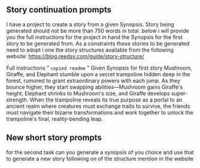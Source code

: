 ## Story continuation prompts

I have a project to create a story from a given Synopsis. Story being generated should not be more than 750 words in total. below i will provide you the full instructions for the project in hand the Synopsis for the first story to be generated from. As a constraints these stories to be generated need to adopt i one the story structures available from the following website: https://blog.reedsy.com/guide/story-structure/

Full instructions
"
`copied readme`
"
Given Synopsis for first story
Mushroom, Giraffe, and Elephant stumble upon a secret trampoline hidden deep in the forest, rumored to grant extraordinary powers with each jump. As they bounce higher, they start swapping abilities—Mushroom gains Giraffe's height, Elephant shrinks to Mushroom's size, and Giraffe develops super-strength. When the trampoline reveals its true purpose as a portal to an ancient realm where creatures must exchange traits to survive, the friends must navigate their bizarre transformations and work together to unlock the trampoline's final, reality-bending leap.


## New short story prompts

for the second task can you generate a synopsis of you choice and use that to generate a new story following on of the structure mention in the website 
